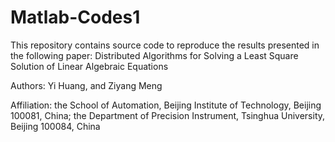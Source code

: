 # Matlab-Codes1
This repository contains source code to reproduce the results presented in the following paper: Distributed Algorithms for Solving a Least Square
Solution of Linear Algebraic Equations

Authors: Yi Huang, and Ziyang Meng

Affiliation: the School of Automation, Beijing Institute of Technology, Beijing 100081, China; the Department of Precision Instrument, Tsinghua University, Beijing 100084, China
